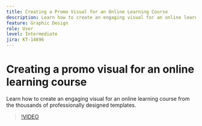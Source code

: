 ```yaml
---
title: Creating a Promo Visual for an Online Learning Course
description: Learn how to create an engaging visual for an online learning course
feature: Graphic Design
role: User
level: Intermediate
jira: KT-14896
---
```

# Creating a promo visual for an online learning course

Learn how to create an engaging visual for an online learning course from the thousands of professionally designed templates.

>[!VIDEO](https://video.tv.adobe.com/v/3427122?quality=12&learn=on&hidetitle=true)
